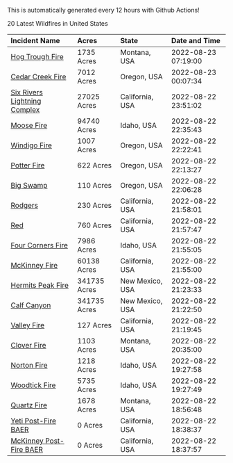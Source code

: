 This is automatically generated every 12 hours with Github Actions!

20 Latest Wildfires in United States

 | Incident Name | Acres | State | Date and Time |
|:---|:---|:---|:---|
| [Hog Trough Fire](https://inciweb.nwcg.gov/incident/8258/) | 1735 Acres | Montana, USA | 2022-08-23 07:19:00 |
| [Cedar Creek Fire](https://inciweb.nwcg.gov/incident/8307/) | 7012 Acres | Oregon, USA | 2022-08-23 00:07:34 |
| [Six Rivers Lightning Complex](https://inciweb.nwcg.gov/incident/8312/) | 27025 Acres | California, USA | 2022-08-22 23:51:02 |
| [Moose Fire](https://inciweb.nwcg.gov/incident/8249/) | 94740 Acres | Idaho, USA | 2022-08-22 22:35:43 |
| [Windigo Fire](https://inciweb.nwcg.gov/incident/8292/) | 1007 Acres | Oregon, USA | 2022-08-22 22:22:41 |
| [Potter Fire](https://inciweb.nwcg.gov/incident/8291/) | 622 Acres | Oregon, USA | 2022-08-22 22:13:27 |
| [Big Swamp](https://inciweb.nwcg.gov/incident/8323/) | 110 Acres | Oregon, USA | 2022-08-22 22:06:28 |
| [Rodgers](https://inciweb.nwcg.gov/incident/8333/) | 230 Acres | California, USA | 2022-08-22 21:58:01 |
| [Red](https://inciweb.nwcg.gov/incident/8332/) | 760 Acres | California, USA | 2022-08-22 21:57:47 |
| [Four Corners Fire](https://inciweb.nwcg.gov/incident/8331/) | 7986 Acres | Idaho, USA | 2022-08-22 21:55:05 |
| [McKinney Fire](https://inciweb.nwcg.gov/incident/8287/) | 60138 Acres | California, USA | 2022-08-22 21:55:00 |
| [Hermits Peak Fire](https://inciweb.nwcg.gov/incident/8049/) | 341735 Acres | New Mexico, USA | 2022-08-22 21:23:33 |
| [Calf Canyon](https://inciweb.nwcg.gov/incident/8069/) | 341735 Acres | New Mexico, USA | 2022-08-22 21:22:50 |
| [Valley Fire](https://inciweb.nwcg.gov/incident/8352/) | 127 Acres | California, USA | 2022-08-22 21:19:45 |
| [Clover Fire](https://inciweb.nwcg.gov/incident/8262/) | 1103 Acres | Montana, USA | 2022-08-22 20:35:00 |
| [Norton Fire](https://inciweb.nwcg.gov/incident/8308/) | 1218 Acres | Idaho, USA | 2022-08-22 19:27:58 |
| [Woodtick Fire](https://inciweb.nwcg.gov/incident/8253/) | 5735 Acres | Idaho, USA | 2022-08-22 19:27:49 |
| [Quartz Fire](https://inciweb.nwcg.gov/incident/8337/) | 1678 Acres | Montana, USA | 2022-08-22 18:56:48 |
| [Yeti Post-Fire BAER](https://inciweb.nwcg.gov/incident/8347/) | 0 Acres | California, USA | 2022-08-22 18:38:37 |
| [McKinney Post-Fire BAER](https://inciweb.nwcg.gov/incident/8345/) | 0 Acres | California, USA | 2022-08-22 18:37:57 |
